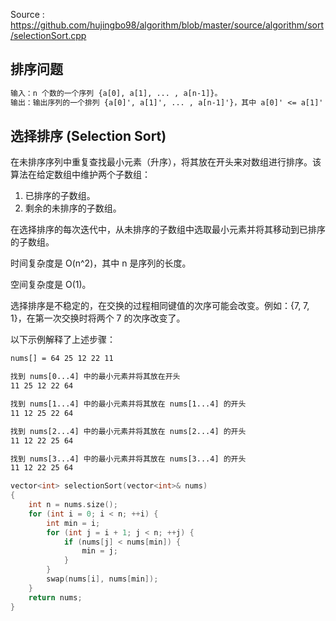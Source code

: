 <!--
 * @Author : Hu Jingbo
 * @Date   : 2021-09-21
-->

Source : <https://github.com/hujingbo98/algorithm/blob/master/source/algorithm/sort/selectionSort.cpp>

## 排序问题

```txt
输入：n 个数的一个序列 {a[0], a[1], ... , a[n-1]}。
输出：输出序列的一个排列 {a[0]', a[1]', ... , a[n-1]'}，其中 a[0]' <= a[1]' <= ... <= a[n-1]'。
```

## 选择排序 (Selection Sort)

在未排序序列中重复查找最小元素（升序），将其放在开头来对数组进行排序。该算法在给定数组中维护两个子数组：

1. 已排序的子数组。
2. 剩余的未排序的子数组。

在选择排序的每次迭代中，从未排序的子数组中选取最小元素并将其移动到已排序的子数组。

时间复杂度是 O(n^2)，其中 n 是序列的长度。

空间复杂度是 O(1)。

选择排序是不稳定的，在交换的过程相同键值的次序可能会改变。例如：{7, 7, 1}，在第一次交换时将两个 7 的次序改变了。

以下示例解释了上述步骤：

```txt
nums[] = 64 25 12 22 11

找到 nums[0...4] 中的最小元素并将其放在开头
11 25 12 22 64

找到 nums[1...4] 中的最小元素并将其放在 nums[1...4] 的开头
11 12 25 22 64

找到 nums[2...4] 中的最小元素并将其放在 nums[2...4] 的开头
11 12 22 25 64

找到 nums[3...4] 中的最小元素并将其放在 nums[3...4] 的开头
11 12 22 25 64
```

```c++
vector<int> selectionSort(vector<int>& nums)
{
    int n = nums.size();
    for (int i = 0; i < n; ++i) {
        int min = i;
        for (int j = i + 1; j < n; ++j) {
            if (nums[j] < nums[min]) {
                min = j;
            }
        }
        swap(nums[i], nums[min]);
    }
    return nums;
}
```
